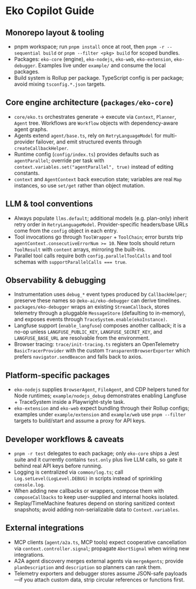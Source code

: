 # Eko Copilot Guide

## Monorepo layout & tooling
- pnpm workspace; run `pnpm install` once at root, then `pnpm -r --sequential build` or `pnpm --filter <pkg> build` for scoped bundles.
- Packages: `eko-core` (engine), `eko-nodejs`, `eko-web`, `eko-extension`, `eko-debugger`. Examples live under `example/` and consume the local packages.
- Build system is Rollup per package. TypeScript config is per package; avoid mixing `tsconfig.*.json` targets.

## Core engine architecture (`packages/eko-core`)
- `core/eko.ts` orchestrates generate → execute via `Context`, `Planner`, `Agent` tree. Workflows are `Workflow` objects with dependency-aware agent graphs.
- Agents extend `agent/base.ts`, rely on `RetryLanguageModel` for multi-provider failover, and emit structured events through `createCallbackHelper`.
- Runtime config (`config/index.ts`) provides defaults such as `agentParallel`; override per task with `context.variables.set("agentParallel", true)` instead of editing constants.
- `context` and `AgentContext` back execution state; variables are real `Map` instances, so use `set/get` rather than object mutation.

## LLM & tool conventions
- Always populate `llms.default`; additional models (e.g. plan-only) inherit retry order in `RetryLanguageModel`. Provider-specific headers/base URLs come from the `config` object in each entry.
- Tool invocations go through `ToolWrapper` + `ToolChain`; error bursts trip `agentContext.consecutiveErrorNum >= 10`. New tools should return `ToolResult` with `content` arrays, mirroring the built-ins.
- Parallel tool calls require both `config.parallelToolCalls` and tool schemas with `supportParallelCalls === true`.

## Observability & debugging
- Instrumentation uses `debug_*` event types produced by `CallbackHelper`; preserve these names so `@eko-ai/eko-debugger` can derive timelines.
- `packages/eko-debugger` wraps an existing `StreamCallback`, stores telemetry through a pluggable `MessageStore` (defaulting to in-memory), and exposes events through `TraceSystem.enable(ekoInstance)`.
- Langfuse support (`enable_langfuse`) composes another callback; it is a no-op unless `LANGFUSE_PUBLIC_KEY`, `LANGFUSE_SECRET_KEY`, and `LANGFUSE_BASE_URL` are resolvable from the environment.
- Browser tracing: `trace/init-tracing.ts` registers an OpenTelemetry `BasicTracerProvider` with the custom `TransparentBrowserExporter` which prefers `navigator.sendBeacon` and falls back to axios.

## Platform-specific packages
- `eko-nodejs` supplies `BrowserAgent`, `FileAgent`, and CDP helpers tuned for Node runtimes; `example/nodejs_debug` demonstrates enabling Langfuse + TraceSystem inside a Playwright-style task.
- `eko-extension` and `eko-web` expect bundling through their Rollup configs; examples under `example/extension` and `example/web` use `pnpm --filter` targets to build/start and assume a proxy for API keys.

## Developer workflows & caveats
- `pnpm -r test` delegates to each package; only `eko-core` ships a Jest suite and it currently contains `test.only` plus live LLM calls, so gate it behind real API keys before running.
- Logging is centralized via `common/log.ts`; call `Log.setLevel(LogLevel.DEBUG)` in scripts instead of sprinkling `console.log`.
- When adding new callbacks or wrappers, compose them with `composeCallbacks` to keep user-supplied and internal hooks isolated.
- Replay/TimeMachine features depend on storing sanitized context snapshots; avoid adding non-serializable data to `Context.variables`.

## External integrations
- MCP clients (`agent/a2a.ts`, MCP tools) expect cooperative cancellation via `context.controller.signal`; propagate `AbortSignal` when wiring new integrations.
- A2A agent discovery merges external agents via `mergeAgents`; provide `planDescription` and `description` so planners can rank them.
- Telemetry exporters and debugger stores assume JSON-safe payloads—if you attach custom data, strip circular references or functions first.

